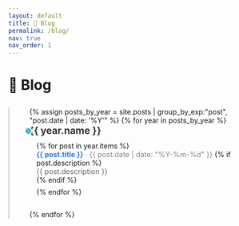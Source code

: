 ```yaml
---
layout: default
title: 📝 Blog
permalink: /blog/
nav: true
nav_order: 1
---
```


<div class="post">

  <h1><strong>📝 Blog </strong></h1>

  <style>
    .timeline {
      position: relative;
      margin: 2em 0;
      padding-left: 40px;
      border-left: 2px solid #ccc;
    }
    .timeline-entry {
      position: relative;
      margin-bottom: 2em;
    }
    .timeline-entry::before {
      content: '';
      position: absolute;
      left: -10px;
      top: 5px;
      width: 12px;
      height: 12px;
      background: #4DBBD5;
      border-radius: 50%;
      border: 2px solid white;
    }
    .timeline-entry h3 {
      margin: 0 0 0.5em;
      font-size: 1.2rem;
      color: #333;
    }
    .timeline-entry ul {
      margin: 0;
      padding-left: 1em;
      list-style: none;
    }
    .timeline-entry li {
      margin-bottom: 0.5em;
    }
    .timeline-entry a {
      font-weight: bold;
      text-decoration: none;
      color: #2a7ae2;
    }
    .timeline-entry a:hover {
      text-decoration: underline;
    }
    .timeline-date {
      color: #888;
      font-size: 0.9rem;
    }
  </style>

  <div class="timeline">
    {% assign posts_by_year = site.posts | group_by_exp:"post", "post.date | date: '%Y'" %}
    {% for year in posts_by_year %}
    <div class="timeline-entry">
      <h3>{{ year.name }}</h3>
      <ul>
        {% for post in year.items %}
        <li>
          <a href="{{ post.url | relative_url }}">{{ post.title }}</a>
          <span class="timeline-date">· {{ post.date | date: "%Y-%m-%d" }}</span>
          {% if post.description %}
            <div style="color: #666; font-size: 0.9rem;">{{ post.description }}</div>
          {% endif %}
        </li>
        {% endfor %}
      </ul>
    </div>
    {% endfor %}
  </div>

</div>
